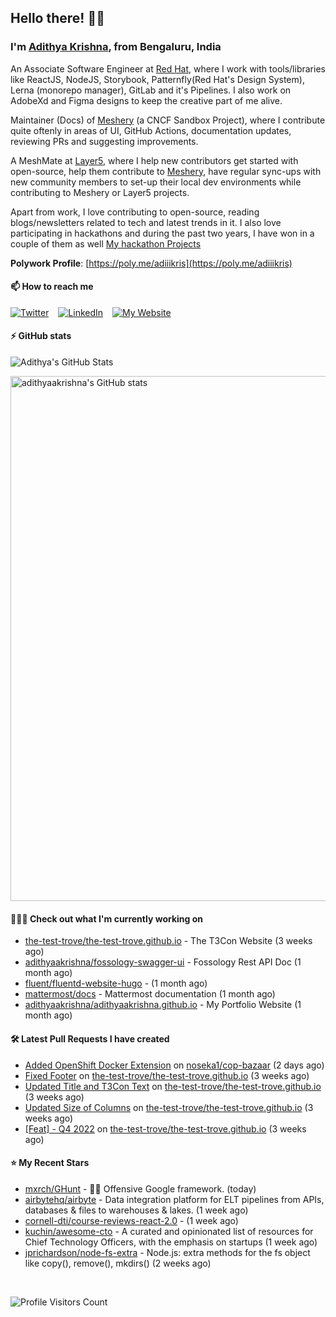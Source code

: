 ## Hello there! 👋🏻
  
### I'm [Adithya Krishna](https://adithyaakrishna.github.io/), from <b>Bengaluru, India</b></br>

An Associate Software Engineer at [Red Hat](https://www.redhat.com), where I work with tools/libraries like ReactJS, NodeJS, Storybook, Patternfly(Red Hat's Design System), Lerna (monorepo manager), GitLab and it's Pipelines. I also work on AdobeXd and Figma designs to keep the creative part of me alive.

Maintainer (Docs) of [Meshery](https://github.com/meshery) (a CNCF Sandbox Project), where I contribute quite oftenly in areas of UI, GitHub Actions, documentation updates, reviewing PRs and suggesting improvements.

A MeshMate at [Layer5](https://layer5.io), where I help new contributors get started with open-source, help them contribute to [Meshery](https://github.com/meshery), have regular sync-ups with new community members to set-up their local dev environments while contributing to Meshery or Layer5 projects.

Apart from work, I love contributing to open-source, reading blogs/newsletters related to tech and latest trends in it. I also love participating in hackathons and during the past two years, I have won in a couple of them as well [My hackathon Projects](http://bit.ly/adikris-hackathons)

**Polywork Profile**: [https://poly.me/adiiikris](https://poly.me/adiiikris)

#### 📫 How to reach me

[![Twitter](https://img.shields.io/badge/-@adii_kris-%231DA1F2?style=for-the-badge&logo=twitter&logoColor=ffffff)](https://twitter.com/adii_kris) &ensp;
[![LinkedIn](https://img.shields.io/badge/-Adithya%20Krishna-%230A67C3?style=for-the-badge&logo=linkedin&logoColor=ffffff)](https://www.linkedin.com/in/adiiikris/) &ensp;
[![My Website](https://img.shields.io/badge/-My%20Website-%230A67C3?style=for-the-badge)](https://adithyaakrishna.github.io/)


#### ⚡️ GitHub stats

![Adithya's GitHub Stats](https://github-readme-stats.vercel.app/api?username=adithyaakrishna&show_icons=true&hide_border=true&title_color=fff&icon_color=79ff97&text_color=9f9f9f&bg_color=151515)


<a href="https://quine.sh/profile/adithyaakrishna"><img src="https://stats.quine.sh/adithyaakrishna/github?simple=true" alt="adithyaakrishna's GitHub stats" width="840px"></a>

#### 🧑🏻‍💻 Check out what I'm currently working on

- [the-test-trove/the-test-trove.github.io](https://github.com/the-test-trove/the-test-trove.github.io) - The T3Con Website (3 weeks ago)
- [adithyaakrishna/fossology-swagger-ui](https://github.com/adithyaakrishna/fossology-swagger-ui) - Fossology Rest API Doc (1 month ago)
- [fluent/fluentd-website-hugo](https://github.com/fluent/fluentd-website-hugo) -  (1 month ago)
- [mattermost/docs](https://github.com/mattermost/docs) - Mattermost documentation  (1 month ago)
- [adithyaakrishna/adithyaakrishna.github.io](https://github.com/adithyaakrishna/adithyaakrishna.github.io) - My Portfolio Website (1 month ago)

#### 🛠 Latest Pull Requests I have created

- [Added OpenShift Docker Extension](https://github.com/noseka1/cop-bazaar/pull/17) on [noseka1/cop-bazaar](https://github.com/noseka1/cop-bazaar) (2 days ago)
- [Fixed Footer](https://github.com/the-test-trove/the-test-trove.github.io/pull/35) on [the-test-trove/the-test-trove.github.io](https://github.com/the-test-trove/the-test-trove.github.io) (3 weeks ago)
- [Updated Title and T3Con Text](https://github.com/the-test-trove/the-test-trove.github.io/pull/34) on [the-test-trove/the-test-trove.github.io](https://github.com/the-test-trove/the-test-trove.github.io) (3 weeks ago)
- [Updated Size of Columns](https://github.com/the-test-trove/the-test-trove.github.io/pull/33) on [the-test-trove/the-test-trove.github.io](https://github.com/the-test-trove/the-test-trove.github.io) (3 weeks ago)
- [[Feat] - Q4 2022](https://github.com/the-test-trove/the-test-trove.github.io/pull/32) on [the-test-trove/the-test-trove.github.io](https://github.com/the-test-trove/the-test-trove.github.io) (3 weeks ago)

#### ⭐ My Recent Stars

- [mxrch/GHunt](https://github.com/mxrch/GHunt) - 🕵️‍♂️ Offensive Google framework. (today)
- [airbytehq/airbyte](https://github.com/airbytehq/airbyte) - Data integration platform for ELT pipelines from APIs, databases &amp; files to warehouses &amp; lakes. (1 week ago)
- [cornell-dti/course-reviews-react-2.0](https://github.com/cornell-dti/course-reviews-react-2.0) -  (1 week ago)
- [kuchin/awesome-cto](https://github.com/kuchin/awesome-cto) - A curated and opinionated list of resources for Chief Technology Officers, with the emphasis on startups (1 week ago)
- [jprichardson/node-fs-extra](https://github.com/jprichardson/node-fs-extra) - Node.js: extra methods for the fs object like copy(), remove(), mkdirs() (2 weeks ago)

<br> 

![Profile Visitors Count](https://profile-counter.glitch.me/adithyaakrishna/count.svg)
